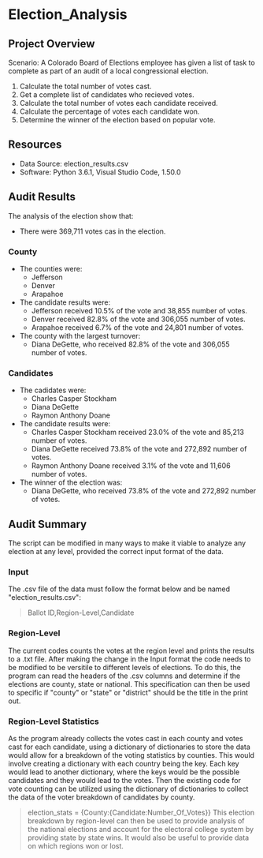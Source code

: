 # Election_Analysis

## Project Overview
Scenario: A Colorado Board of Elections employee has given a list of task to complete as part of an audit of a local congressional election.

1. Calculate the total number of votes cast.
2. Get a complete list of candidates who recieved votes.
3. Calculate the total number of votes each candidate received.
4. Calculate the percentage of votes each candidate won.
5. Determine the winner of the election based on popular vote.

## Resources
- Data Source: election_results.csv
- Software: Python 3.6.1, Visual Studio Code, 1.50.0

## Audit Results
The analysis of the election show that:
- There were 369,711 votes cas in the election.
### County
 - The counties were:
    - Jefferson
    - Denver
    - Arapahoe
- The candidate results were:
    - Jefferson received 10.5% of the vote and 38,855 number of votes.
    - Denver received 82.8% of the vote and 306,055 number of votes.
    - Arapahoe received 6.7% of the vote and 24,801 number of votes.
- The county with the largest turnover:
    - Diana DeGette, who received 82.8% of the vote and 306,055 number of votes.
    
### Candidates
- The cadidates were:
    - Charles Casper Stockham
    - Diana DeGette
    - Raymon Anthony Doane
- The candidate results were:
    - Charles Casper Stockham received 23.0% of the vote and 85,213 number of votes.
    - Diana DeGette received 73.8% of the vote and 272,892 number of votes.
    - Raymon Anthony Doane received 3.1% of the vote and 11,606 number of votes.
- The winner of the election was:
    - Diana DeGette, who received 73.8% of the vote and 272,892 number of votes. 
 
## Audit Summary
The script can be modified in many ways to make it viable to analyze any election at any level, provided the correct input format of the data.
### Input
The .csv file of the data must follow the format below and be named "election_results.csv":
> Ballot ID,Region-Level,Candidate

### Region-Level
The current codes counts the votes at the region level and prints the results to a .txt file. After making the change in the Input format the code needs to be modified to be versitile to different levels of elections.
To do this, the program can read the headers of the .csv columns and determine if the elections are county, state or national. This specification can then be used to specific if "county" or "state" or "district" should be the title in the print out.

### Region-Level Statistics
As the program already collects the votes cast in each county and votes cast for each candidate, using a dictionary of dictionaries to store the data would allow for a breakdown of the voting statistics by counties.
This would involve creating a dictionary with each country being the key. Each key would lead to another dictionary, where the keys would be the possible candidates and they would lead to the votes. Then the existing code for vote counting can be utilized using the dictionary of dictionaries to collect the data of the voter breakdown of candidates by county. 
> election_stats = {County:{Candidate:Number_Of_Votes}}
This election breakdown by region-level can then be used to provide analysis of the national elections and account for the electoral college system by providing state by state wins. It would also be useful to provide data on which regions won or lost. 
